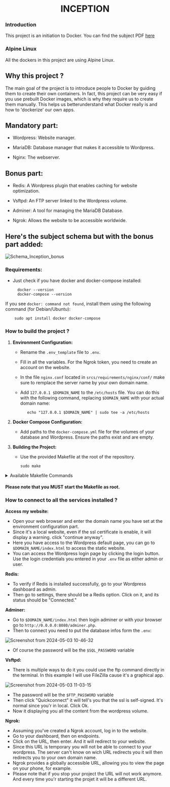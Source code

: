 <h1 align="center">
	INCEPTION
</h1>

### Introduction
This project is an initiation to Docker. You can find the subject PDF [here](https://github.com/Omjihn/Inception/files/15198277/Inception_subject.pdf)

### Alpine Linux

All the dockers in this project are using Alpine Linux.

## Why this project ?
The main goal of the project is to introduce people to Docker by guiding them to create their own containers. 
In fact, this project can be very easy if you use prebuilt Docker images, which is why they require us to create them manually.
This helps us betterunderstand what Docker really is and how to 'dockerize' our own apps.

## Mandatory part:

- Wordpress: Website manager.

- MariaDB: Database manager that makes it accessible to Wordpress.

- Nginx: The webserver.

## Bonus part:

- Redis: A Wordpress plugin that enables caching for website optimization.

- Vsftpd: An FTP server linked to the Wordpress volume.

- Adminer: A tool for managing the MariaDB Database.

- Ngrok: Allows the website to be accessible worldwide.

## Here's the subject schema but with the bonus part added:

![Schema_Inception_bonus](https://github.com/Omjihn/Inception/assets/110061001/26c1c58a-cda5-4d01-99f2-ef8c22c44b47)

### Requirements:

- Just check if you have docker and docker-compose installed:

		docker --version
  		docker-compose --version
  
If you see `docker: command not found`, install them using the following command (for Debian/Ubuntu):


		sudo apt install docker docker-compose



### How to build the project ?

1. **Environment Configuration:**
   - Rename the `.env_template` file to `.env`.
   - Fill in all the variables. For the Ngrok token, you need to create an account on the website.
   - In the file `nginx.conf` located in `srcs/requirements/nginx/conf/` make sure to remplace the server name by your own domain name.
   - Add `127.0.0.1 $DOMAIN_NAME` to the `/etc/hosts` file. You can do this with the following command, replacing `$DOMAIN_NAME` with your actual domain name:
   
   			echo "127.0.0.1 $DOMAIN_NAME" | sudo tee -a /etc/hosts


2. **Docker Compose Configuration:**
   - Add paths to the `docker-compose.yml` file for the volumes of your database and Wordpress. Ensure the paths exist and are empty.

3. **Building the Project:**
   - Use the provided Makefile at the root of the repository.
   
        ```
        sudo make
        ```

<details>

<summary>Available Makefile Commands</summary>

- `Inception`: Default rule to build and start the project.
- `Inception-logs`: Build and start the containers with real-time logs displayed in your terminal. Press `Ctrl + C` to stop the project.
- `build`: Simply builds the project.
- `start`: Simply starts the project.
- `start-logs`: Simply starts the project with real-time logs displayed in your terminal. Press `Ctrl + C` to stop the project.
- `stop`: Simply stops the project.
- `restart`: Simply stops and start the project.
- `remove`: Stops the project and deletes all previously built images.
- `remove-all`: Stops the project and deletes every images, containers or networks.
- `logs`: Prints all the logs from the project.
- `docker-list`: Prints all Docker images found on the system (not only from the project).
- `re`: Stops the project, removes it, rebuilds it, and starts it again.

</details>

#### Please note that you MUST start the Makefile as root.

### How to connect to all the services installed ?

**Access my website:**
- Open your web browser and enter the domain name you have set at the environment configuration part.
- Since it's a local website, even if the ssl certificate is enable, it will display a warning. click "continue anyway".
- Here you have access to the Wordpress default page, you can go to `$DOMAIN_NAME/index.html` to access the static website.
- You can access the Wordpress login page by clicking the login button. Use the login credentials you entered in your `.env` file as either admin or user.

**Redis:**
- To verify if Redis is installed successfully, go to your Wordpress dashboard as admin.
- Then go to settings, there should be a Redis option. Click on it, and its status should be "Connected."

**Adminer:**

- Go to `$DOMAIN_NAME/index.html` then login adminer or with your browser go to `http://0.0.0.0:8080/adminer.php`.
- Then to connect you need to put the database infos form the `.env`:

![Screenshot from 2024-05-03 10-46-32](https://github.com/Omjihn/Inception/assets/110061001/71897378-699d-4ea6-ae66-2beff5699cf2)

- Of course the password will be the `$SQL_PASSWORD` variable

**Vsftpd:**

- There is multiple ways to do it you could use the ftp command directly in the terminal. In this example I will use FileZilla cause it's a graphical app.

![Screenshot from 2024-05-03 11-03-15](https://github.com/Omjihn/Inception/assets/110061001/db5ef4ca-9a46-41ce-9cb0-5b92590112d6)

- The password will be the `$FTP_PASSWORD` variable
- Then click "Quickconnect" it will tell's you that the ssl is self-signed. It's normal since you'r in local. Click Ok.
- Now it displaying you all the content from the wordpress volume.

**Ngrok:**

- Assuming you've created a Ngrok account, log in to the website.
- Go to your dashboard, then on endpoints.
- Click on the URL, then enter. And it will redirect to your website.
- Since this URL is temporary you will not be able to connect to your wordpress. The server can't know on wich URL redirects you it will then redirects you to your own domain name.
- Ngrok provides a globally accessible URL, allowing you to view the page on your phone, for example.
- Please note that if you stop your project the URL will not work anymore. And every time you'r starting the projet it will be a different URL.


